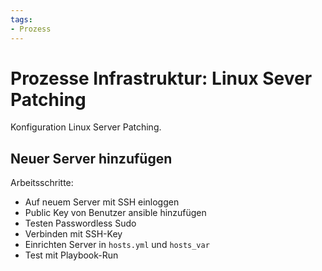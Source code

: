 ```yaml
---
tags:
- Prozess
---
```

# Prozesse Infrastruktur: Linux Sever Patching
Konfiguration Linux Server Patching.

## Neuer Server hinzufügen
Arbeitsschritte:
* Auf neuem Server mit SSH einloggen
* Public Key von Benutzer ansible hinzufügen
* Testen Passwordless Sudo
* Verbinden mit SSH-Key
* Einrichten Server in `hosts.yml` und `hosts_var`
* Test mit Playbook-Run
